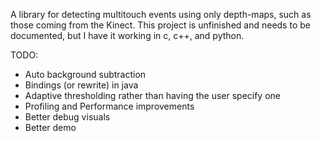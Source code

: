 A library for detecting multitouch events using only depth-maps, such as those coming from the Kinect.  This project is unfinished and needs to be documented, but I have it working in c, c++, and python.


TODO:
  * Auto background subtraction
  * Bindings (or rewrite) in java
  * Adaptive thresholding rather than having the user specify one
  * Profiling and Performance improvements
  * Better debug visuals
  * Better demo